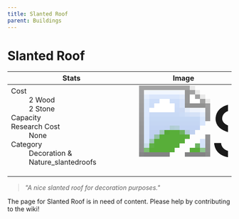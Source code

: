 ```yaml
---
title: Slanted Roof
parent: Buildings
---
```

# Slanted Roof

[//]: # (Pre-generated content)
<table><thead><tr><th>Stats</th><th>Image</th></tr></thead><tbody><tr><td><dl><dt>Cost</dt><dd>2 Wood<br>2 Stone</dd><dt>Capacity</dt><dd></dd><dt>Research Cost</dt><dd>None</dd><dt>Category</dt><dd>Decoration & Nature_slantedroofs</dd></dl></td><td><style>.building-image {width: 200px;height: 200px;overflow: hidden;position: relative;}.building-image img {image-rendering: pixelated;object-fit: none;transform: scale(10);transform-origin: left top;position: absolute;left: 0;top: 0;}</style><div class="building-image"><img style="object-position: -680px -955px;" src="https://tfe2-wiki.github.io/assets/sprites.png" alt="Slanted Roof Back"><img style="object-position: -658px -955px;" src="https://tfe2-wiki.github.io/assets/sprites.png" alt="Slanted Roof"></div></td></tr></tbody></table><blockquote><i>"A nice slanted roof for decoration purposes."</i></blockquote>

The page for Slanted Roof is in need of content. Please help by contributing to the wiki!
